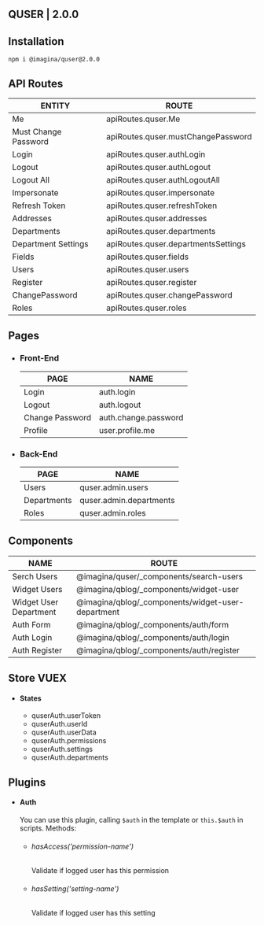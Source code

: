 ## QUSER  | 2.0.0

## Installation

`` npm i @imagina/quser@2.0.0 ``

## API Routes

| ENTITY  | ROUTE |
| ------------- | ------------- |
| Me | apiRoutes.quser.Me |
| Must Change Password | apiRoutes.quser.mustChangePassword |
| Login | apiRoutes.quser.authLogin |
| Logout | apiRoutes.quser.authLogout |
| Logout All | apiRoutes.quser.authLogoutAll |
| Impersonate | apiRoutes.quser.impersonate |
| Refresh Token | apiRoutes.quser.refreshToken |
| Addresses | apiRoutes.quser.addresses |
| Departments | apiRoutes.quser.departments |
| Department Settings | apiRoutes.quser.departmentsSettings |
| Fields | apiRoutes.quser.fields |
| Users | apiRoutes.quser.users |
| Register | apiRoutes.quser.register |
| ChangePassword | apiRoutes.quser.changePassword |
| Roles | apiRoutes.quser.roles |

## Pages
- ### Front-End

  | PAGE | NAME |
  | ------------- | ------------- |
  | Login | auth.login |
  | Logout | auth.logout |
  | Change Password | auth.change.password |
  | Profile | user.profile.me |
  
- ### Back-End

  | PAGE | NAME |
  | ------------- | ------------- |
  | Users | quser.admin.users |
  | Departments | quser.admin.departments |
  | Roles | quser.admin.roles |
  
## Components  

  | NAME | ROUTE |
  | ------------- | ------------- |
  | Serch Users | @imagina/quser/_components/search-users |
  | Widget Users | @imagina/qblog/_components/widget-user |
  | Widget User Department | @imagina/qblog/_components/widget-user-department |
  | Auth Form | @imagina/qblog/_components/auth/form |
  | Auth Login | @imagina/qblog/_components/auth/login |
  | Auth Register | @imagina/qblog/_components/auth/register |
  
## Store VUEX  
- #### States
  - quserAuth.userToken  
  - quserAuth.userId  
  - quserAuth.userData  
  - quserAuth.permissions  
  - quserAuth.settings  
  - quserAuth.departments  
  
## Plugins
- #### Auth  
    You can use this plugin, calling `$auth` in the template 
    or `this.$auth` in scripts. Methods:
    - ###### hasAccess('permission-name')
        Validate if logged user has this permission
    - ###### hasSetting('setting-name')
        Validate if logged user has this setting
